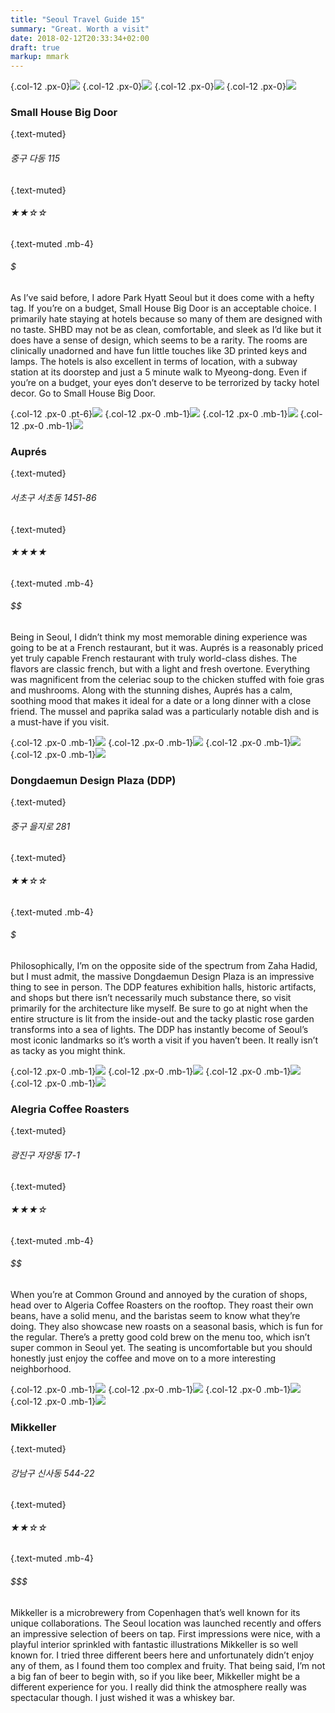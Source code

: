 ```yaml
---
title: "Seoul Travel Guide 15"
summary: "Great. Worth a visit"
date: 2018-02-12T20:33:34+02:00
draft: true
markup: mmark
---
```


{.col-12 .px-0}![](/images/post_8/10.jpeg)
{.col-12 .px-0}![](/images/post_8/11.jpeg)
{.col-12 .px-0}![](/images/post_8/12.jpeg)
{.col-12 .px-0}![](/images/post_8/13.jpeg)

### Small House Big Door 
{.text-muted}
###### 중구 다동 115
{.text-muted}
###### ★★☆☆
{.text-muted .mb-4}
###### $

As I’ve said before, I adore Park Hyatt Seoul but it does come with a hefty tag. If you’re on a budget, Small House Big Door is an acceptable choice. I primarily hate staying at hotels because so many of them are designed with no taste. SHBD may not be as clean, comfortable, and sleek as I’d like but it does have a sense of design, which seems to be a rarity. The rooms are clinically unadorned and have fun little touches like 3D printed keys and lamps. The hotels is also excellent in terms of location, with a subway station at its doorstep and just a 5 minute walk to Myeong-dong. Even if you’re on a budget, your eyes don’t deserve to be terrorized by tacky hotel decor. Go to Small House Big Door.

{.col-12 .px-0 .pt-6}![](/images/post_8/20.jpeg)
{.col-12 .px-0 .mb-1}![](/images/post_8/21.jpeg)
{.col-12 .px-0 .mb-1}![](/images/post_8/22.jpeg)
{.col-12 .px-0 .mb-1}![](/images/post_8/23.jpeg)

### Auprés
{.text-muted}
###### 서초구 서초동 1451-86
{.text-muted}
###### ★★★★
{.text-muted .mb-4}
###### $$

Being in Seoul, I didn’t think my most memorable dining experience was going to be at a French restaurant, but it was.  Auprés is a reasonably priced yet truly capable French restaurant with truly world-class dishes. The flavors are classic french, but with a light and fresh overtone. Everything was magnificent from the celeriac soup to the chicken stuffed with foie gras and mushrooms. Along with the stunning dishes, Auprés has a calm, soothing mood that makes it ideal for a date or a long dinner with a close friend. The mussel and paprika salad was a particularly notable dish and is a must-have if you visit.

{.col-12 .px-0 .mb-1}![](/images/post_8/30.jpeg)
{.col-12 .px-0 .mb-1}![](/images/post_8/31.jpeg)
{.col-12 .px-0 .mb-1}![](/images/post_8/32.jpeg)
{.col-12 .px-0 .mb-1}![](/images/post_8/33.jpeg)

### Dongdaemun Design Plaza (DDP)
{.text-muted}
###### 중구 을지로 281
{.text-muted}
###### ★★☆☆
{.text-muted .mb-4}
###### $

Philosophically, I’m on the opposite side of the spectrum from Zaha Hadid, but I must admit, the massive Dongdaemun Design Plaza is an impressive thing to see in person. The DDP features exhibition halls, historic artifacts, and shops but there isn’t necessarily much substance there, so visit primarily for the architecture like myself. Be sure to go at night when the entire structure is lit from the inside-out and the tacky plastic rose garden transforms into a sea of lights. The DDP has instantly become of Seoul’s most iconic landmarks so it’s worth a visit if you haven’t been. It really isn’t as tacky as you might think.

{.col-12 .px-0 .mb-1}![](/images/post_8/40.jpeg)
{.col-12 .px-0 .mb-1}![](/images/post_8/41.jpeg)
{.col-12 .px-0 .mb-1}![](/images/post_8/42.jpeg)
{.col-12 .px-0 .mb-1}![](/images/post_8/43.jpeg)

### Alegria Coffee Roasters 
{.text-muted}
###### 광진구 자양동 17-1
{.text-muted}
###### ★★★☆
{.text-muted .mb-4}
###### $$

When you’re at Common Ground and annoyed by the curation of shops, head over to Algeria Coffee Roasters on the rooftop. They roast their own beans, have a solid menu, and the baristas seem to know what they’re doing. They also showcase new roasts on a seasonal basis, which is fun for the regular. There’s a pretty good cold brew on the menu too, which isn’t super common in Seoul yet. The seating is uncomfortable but you should honestly just enjoy the coffee and move on to a more interesting neighborhood.

{.col-12 .px-0 .mb-1}![](/images/post_8/50.jpeg)
{.col-12 .px-0 .mb-1}![](/images/post_8/51.jpeg)
{.col-12 .px-0 .mb-1}![](/images/post_8/52.jpeg)
{.col-12 .px-0 .mb-1}![](/images/post_8/53.jpeg)

### Mikkeller
{.text-muted}
###### 강남구 신사동 544-22
{.text-muted}
###### ★★☆☆
{.text-muted .mb-4}
###### $$$

Mikkeller is a microbrewery from Copenhagen that’s well known for its unique collaborations. The Seoul location was launched recently and offers an impressive selection of beers on tap. First impressions were nice, with a playful interior sprinkled with fantastic illustrations Mikkeller is so well known for. I tried three different beers here and unfortunately didn’t enjoy any of them, as I found them too complex and fruity. That being said, I’m not a big fan of beer to begin with, so if you like beer, Mikkeller might be a different experience for you. I really did think the atmosphere really was spectacular though. I just wished it was a whiskey bar.